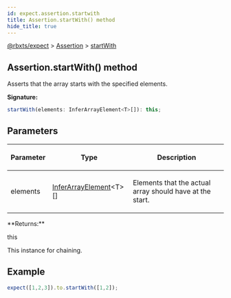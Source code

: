 ```yaml
---
id: expect.assertion.startwith
title: Assertion.startWith() method
hide_title: true
---
```


[@rbxts/expect](./expect.md) &gt; [Assertion](./expect.assertion.md) &gt; [startWith](./expect.assertion.startwith.md)

## Assertion.startWith() method

Asserts that the array starts with the specified elements.

**Signature:**

```typescript
startWith(elements: InferArrayElement<T>[]): this;
```

## Parameters

<table><thead><tr><th>

Parameter


</th><th>

Type


</th><th>

Description


</th></tr></thead>
<tbody><tr><td>

elements


</td><td>

[InferArrayElement](./expect.inferarrayelement.md)<!-- -->&lt;T&gt;\[\]


</td><td>

Elements that the actual array should have at the start.


</td></tr>
</tbody></table>
**Returns:**

this

This instance for chaining.

## Example


```ts
expect([1,2,3]).to.startWith([1,2]);
```
